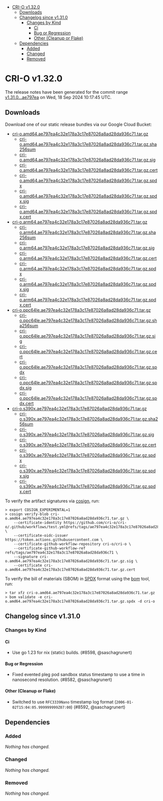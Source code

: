 - [CRI-O v1.32.0](#cri-o-v1320)
  - [Downloads](#downloads)
  - [Changelog since v1.31.0](#changelog-since-v1310)
    - [Changes by Kind](#changes-by-kind)
      - [Ci](#ci)
      - [Bug or Regression](#bug-or-regression)
      - [Other (Cleanup or Flake)](#other-cleanup-or-flake)
  - [Dependencies](#dependencies)
    - [Added](#added)
    - [Changed](#changed)
    - [Removed](#removed)

# CRI-O v1.32.0

The release notes have been generated for the commit range
[v1.31.0...ae797ea](https://github.com/cri-o/cri-o/compare/v1.31.0...v1.32.0) on Wed, 18 Sep 2024 10:17:45 UTC.

## Downloads

Download one of our static release bundles via our Google Cloud Bucket:

- [cri-o.amd64.ae797ea4c32e178a3c17e87026a8ad28da936c71.tar.gz](https://storage.googleapis.com/cri-o/artifacts/cri-o.amd64.ae797ea4c32e178a3c17e87026a8ad28da936c71.tar.gz)
  - [cri-o.amd64.ae797ea4c32e178a3c17e87026a8ad28da936c71.tar.gz.sha256sum](https://storage.googleapis.com/cri-o/artifacts/cri-o.amd64.ae797ea4c32e178a3c17e87026a8ad28da936c71.tar.gz.sha256sum)
  - [cri-o.amd64.ae797ea4c32e178a3c17e87026a8ad28da936c71.tar.gz.sig](https://storage.googleapis.com/cri-o/artifacts/cri-o.amd64.ae797ea4c32e178a3c17e87026a8ad28da936c71.tar.gz.sig)
  - [cri-o.amd64.ae797ea4c32e178a3c17e87026a8ad28da936c71.tar.gz.cert](https://storage.googleapis.com/cri-o/artifacts/cri-o.amd64.ae797ea4c32e178a3c17e87026a8ad28da936c71.tar.gz.cert)
  - [cri-o.amd64.ae797ea4c32e178a3c17e87026a8ad28da936c71.tar.gz.spdx](https://storage.googleapis.com/cri-o/artifacts/cri-o.amd64.ae797ea4c32e178a3c17e87026a8ad28da936c71.tar.gz.spdx)
  - [cri-o.amd64.ae797ea4c32e178a3c17e87026a8ad28da936c71.tar.gz.spdx.sig](https://storage.googleapis.com/cri-o/artifacts/cri-o.amd64.ae797ea4c32e178a3c17e87026a8ad28da936c71.tar.gz.spdx.sig)
  - [cri-o.amd64.ae797ea4c32e178a3c17e87026a8ad28da936c71.tar.gz.spdx.cert](https://storage.googleapis.com/cri-o/artifacts/cri-o.amd64.ae797ea4c32e178a3c17e87026a8ad28da936c71.tar.gz.spdx.cert)
- [cri-o.arm64.ae797ea4c32e178a3c17e87026a8ad28da936c71.tar.gz](https://storage.googleapis.com/cri-o/artifacts/cri-o.arm64.ae797ea4c32e178a3c17e87026a8ad28da936c71.tar.gz)
  - [cri-o.arm64.ae797ea4c32e178a3c17e87026a8ad28da936c71.tar.gz.sha256sum](https://storage.googleapis.com/cri-o/artifacts/cri-o.arm64.ae797ea4c32e178a3c17e87026a8ad28da936c71.tar.gz.sha256sum)
  - [cri-o.arm64.ae797ea4c32e178a3c17e87026a8ad28da936c71.tar.gz.sig](https://storage.googleapis.com/cri-o/artifacts/cri-o.arm64.ae797ea4c32e178a3c17e87026a8ad28da936c71.tar.gz.sig)
  - [cri-o.arm64.ae797ea4c32e178a3c17e87026a8ad28da936c71.tar.gz.cert](https://storage.googleapis.com/cri-o/artifacts/cri-o.arm64.ae797ea4c32e178a3c17e87026a8ad28da936c71.tar.gz.cert)
  - [cri-o.arm64.ae797ea4c32e178a3c17e87026a8ad28da936c71.tar.gz.spdx](https://storage.googleapis.com/cri-o/artifacts/cri-o.arm64.ae797ea4c32e178a3c17e87026a8ad28da936c71.tar.gz.spdx)
  - [cri-o.arm64.ae797ea4c32e178a3c17e87026a8ad28da936c71.tar.gz.spdx.sig](https://storage.googleapis.com/cri-o/artifacts/cri-o.arm64.ae797ea4c32e178a3c17e87026a8ad28da936c71.tar.gz.spdx.sig)
  - [cri-o.arm64.ae797ea4c32e178a3c17e87026a8ad28da936c71.tar.gz.spdx.cert](https://storage.googleapis.com/cri-o/artifacts/cri-o.arm64.ae797ea4c32e178a3c17e87026a8ad28da936c71.tar.gz.spdx.cert)
- [cri-o.ppc64le.ae797ea4c32e178a3c17e87026a8ad28da936c71.tar.gz](https://storage.googleapis.com/cri-o/artifacts/cri-o.ppc64le.ae797ea4c32e178a3c17e87026a8ad28da936c71.tar.gz)
  - [cri-o.ppc64le.ae797ea4c32e178a3c17e87026a8ad28da936c71.tar.gz.sha256sum](https://storage.googleapis.com/cri-o/artifacts/cri-o.ppc64le.ae797ea4c32e178a3c17e87026a8ad28da936c71.tar.gz.sha256sum)
  - [cri-o.ppc64le.ae797ea4c32e178a3c17e87026a8ad28da936c71.tar.gz.sig](https://storage.googleapis.com/cri-o/artifacts/cri-o.ppc64le.ae797ea4c32e178a3c17e87026a8ad28da936c71.tar.gz.sig)
  - [cri-o.ppc64le.ae797ea4c32e178a3c17e87026a8ad28da936c71.tar.gz.cert](https://storage.googleapis.com/cri-o/artifacts/cri-o.ppc64le.ae797ea4c32e178a3c17e87026a8ad28da936c71.tar.gz.cert)
  - [cri-o.ppc64le.ae797ea4c32e178a3c17e87026a8ad28da936c71.tar.gz.spdx](https://storage.googleapis.com/cri-o/artifacts/cri-o.ppc64le.ae797ea4c32e178a3c17e87026a8ad28da936c71.tar.gz.spdx)
  - [cri-o.ppc64le.ae797ea4c32e178a3c17e87026a8ad28da936c71.tar.gz.spdx.sig](https://storage.googleapis.com/cri-o/artifacts/cri-o.ppc64le.ae797ea4c32e178a3c17e87026a8ad28da936c71.tar.gz.spdx.sig)
  - [cri-o.ppc64le.ae797ea4c32e178a3c17e87026a8ad28da936c71.tar.gz.spdx.cert](https://storage.googleapis.com/cri-o/artifacts/cri-o.ppc64le.ae797ea4c32e178a3c17e87026a8ad28da936c71.tar.gz.spdx.cert)
- [cri-o.s390x.ae797ea4c32e178a3c17e87026a8ad28da936c71.tar.gz](https://storage.googleapis.com/cri-o/artifacts/cri-o.s390x.ae797ea4c32e178a3c17e87026a8ad28da936c71.tar.gz)
  - [cri-o.s390x.ae797ea4c32e178a3c17e87026a8ad28da936c71.tar.gz.sha256sum](https://storage.googleapis.com/cri-o/artifacts/cri-o.s390x.ae797ea4c32e178a3c17e87026a8ad28da936c71.tar.gz.sha256sum)
  - [cri-o.s390x.ae797ea4c32e178a3c17e87026a8ad28da936c71.tar.gz.sig](https://storage.googleapis.com/cri-o/artifacts/cri-o.s390x.ae797ea4c32e178a3c17e87026a8ad28da936c71.tar.gz.sig)
  - [cri-o.s390x.ae797ea4c32e178a3c17e87026a8ad28da936c71.tar.gz.cert](https://storage.googleapis.com/cri-o/artifacts/cri-o.s390x.ae797ea4c32e178a3c17e87026a8ad28da936c71.tar.gz.cert)
  - [cri-o.s390x.ae797ea4c32e178a3c17e87026a8ad28da936c71.tar.gz.spdx](https://storage.googleapis.com/cri-o/artifacts/cri-o.s390x.ae797ea4c32e178a3c17e87026a8ad28da936c71.tar.gz.spdx)
  - [cri-o.s390x.ae797ea4c32e178a3c17e87026a8ad28da936c71.tar.gz.spdx.sig](https://storage.googleapis.com/cri-o/artifacts/cri-o.s390x.ae797ea4c32e178a3c17e87026a8ad28da936c71.tar.gz.spdx.sig)
  - [cri-o.s390x.ae797ea4c32e178a3c17e87026a8ad28da936c71.tar.gz.spdx.cert](https://storage.googleapis.com/cri-o/artifacts/cri-o.s390x.ae797ea4c32e178a3c17e87026a8ad28da936c71.tar.gz.spdx.cert)

To verify the artifact signatures via [cosign](https://github.com/sigstore/cosign), run:

```console
> export COSIGN_EXPERIMENTAL=1
> cosign verify-blob cri-o.amd64.ae797ea4c32e178a3c17e87026a8ad28da936c71.tar.gz \
    --certificate-identity https://github.com/cri-o/cri-o/.github/workflows/test.yml@refs/tags/ae797ea4c32e178a3c17e87026a8ad28da936c71 \
    --certificate-oidc-issuer https://token.actions.githubusercontent.com \
    --certificate-github-workflow-repository cri-o/cri-o \
    --certificate-github-workflow-ref refs/tags/ae797ea4c32e178a3c17e87026a8ad28da936c71 \
    --signature cri-o.amd64.ae797ea4c32e178a3c17e87026a8ad28da936c71.tar.gz.sig \
    --certificate cri-o.amd64.ae797ea4c32e178a3c17e87026a8ad28da936c71.tar.gz.cert
```

To verify the bill of materials (SBOM) in [SPDX](https://spdx.org) format using the [bom](https://sigs.k8s.io/bom) tool, run:

```console
> tar xfz cri-o.amd64.ae797ea4c32e178a3c17e87026a8ad28da936c71.tar.gz
> bom validate -e cri-o.amd64.ae797ea4c32e178a3c17e87026a8ad28da936c71.tar.gz.spdx -d cri-o
```

## Changelog since v1.31.0

### Changes by Kind

#### Ci
 - Use go 1.23 for nix (static) builds. (#8598, @saschagrunert)

#### Bug or Regression
 - Fixed evented pleg pod sandbox status timestamp to use a time in nanosecond resolution. (#8582, @saschagrunert)

#### Other (Cleanup or Flake)
 - Switched to use `RFC3339Nano` timestamp log format (`2006-01-02T15:04:05.999999999Z07:00`) (#8592, @saschagrunert)

## Dependencies

### Added
_Nothing has changed._

### Changed
_Nothing has changed._

### Removed
_Nothing has changed._
